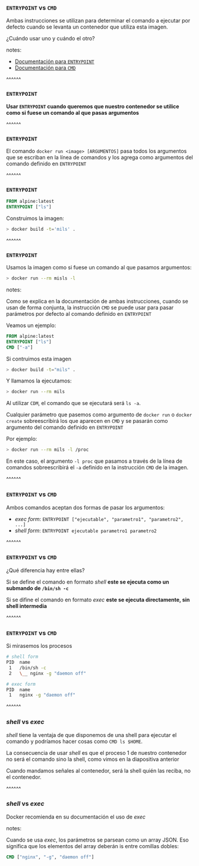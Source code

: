 ### `ENTRYPOINT` vs `CMD`

Ambas instrucciones se utilizan para determinar el comando a ejecutar por defecto
cuando se levanta un contenedor que utiliza esta imagen.

¿Cuándo usar uno y cuándo el otro?

notes:

* [Documentación para `ENTRYPOINT`](https://docs.docker.com/engine/reference/builder/#entrypoint)
* [Documentación para `CMD`](https://docs.docker.com/engine/reference/builder/#cmd)

^^^^^^

### `ENTRYPOINT`

**Usar `ENTRYPOINT` cuando queremos que nuestro contenedor se utilice como si fuese un comando
al que pasas argumentos**

^^^^^^

### `ENTRYPOINT`

El comando `docker run <image> [ARGUMENTOS]` pasa todos los argumentos que se escriban en la 
línea de comandos y los agrega como argumentos del comando definido en `ENTRYPOINT`


^^^^^^

### `ENTRYPOINT`

```Dockerfile
FROM alpine:latest
ENTRYPOINT ["ls"]
```

Construimos la imagen:

```bash
> docker build -t='mils' .
```

^^^^^^
### `ENTRYPOINT`

Usamos la imagen como si fuese un comando al que pasamos argumentos:

```bash
> docker run --rm misls -l
```

notes:

Como se explica en la documentación de ambas instrucciones, cuando se usan de forma
conjunta, la instrucción `CMD` se puede usar para pasar parámetros por defecto al comando 
definido en `ENTRYPOINT`

Veamos un ejemplo:

```Dockerfile
FROM alpine:latest
ENTRYPOINT ["ls"]
CMD ["-a"]
```

Si contruimos esta imagen 

```bash
> docker build -t="mils" .
```

Y llamamos la ejecutamos:

```bash
> docker run --rm mils
```

Al utilizar `CDM`, el comando que se ejecutará será `ls -a`.

Cualquier parámetro que pasemos como argumento de `docker run` o `docker create`
sobreescribirá los que aparecen en `CMD` y se pasarán como argumento del
comando definido en `ENTRYPOINT`

Por ejemplo:

```bash
> docker run --rm mils -l /proc
```

En este caso, el argumento `-l proc` que pasamos a través de la línea de comandos
sobreescribirá el `-a` definido en la instrucción `CMD` de la imagen. 

^^^^^^

### `ENTRYPOINT` vs `CMD`

Ambos comandos aceptan dos formas de pasar los argumentos:

* _exec form_: `ENTRYPOINT ["ejecutable", "parametro1", "parametro2", ...]`
* _shell form_: `ENTRYPOINT ejecutable parametro1 parametro2`

^^^^^^

### `ENTRYPOINT` vs `CMD`

¿Qué diferencia hay entre ellas?

Si se define el comando en formato _shell_ 
**este se ejecuta como un submando de `/bin/sh -c`**

Si se difine el comando en formato _exec_ **este se ejecuta directamente, sin shell intermedia**

^^^^^^
### `ENTRYPOINT` vs `CMD`

Si mirasemos los procesos

```bash
# shell form
PID  name
 1   /bin/sh -c
 2   \__ nginx -g "daemon off"
```

```bash
# exec form
PID  name
 1   nginx -g "daemon off"
```

^^^^^^

### _shell_ vs _exec_

_shell_ tiene la ventaja de que disponemos de una shell para ejecutar el comando
y podríamos hacer cosas como `CMD ls $HOME`.

La consecuencia de usar _shell_ es que el proceso 1 de nuestro contenedor no será 
el comando sino la shell, como vimos en la diapositiva anterior

Cuando mandamos señales al contenedor, será la shell quién las reciba, no el contenedor.

^^^^^^

### _shell_ vs _exec_

Docker recomienda en su documentación el uso de _exec_

notes:

Cuando se usa _exec_, los parámetros se parsean como un array JSON. Eso significa
que los elementos del array deberán is entre comillas dobles:


```Dockerfile
CMD ["nginx", "-g", "daemon off"]
```
